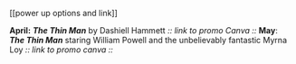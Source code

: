[[power up options and link]]

**April:** ***The Thin Man*** by Dashiell Hammett *:: link to promo Canva ::*
**May**: ***The Thin Man*** staring William Powell and the unbelievably fantastic Myrna Loy  *:: link to promo canva ::*